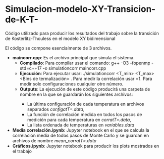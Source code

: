# Simulacion-modelo-XY-Transicion-de-K-T-
Código utilizado para producir los resultados del trabajo sobre la transición de Kosterlitz-Thouless en el modelo XY bidimensional

El código se compone esencialmente de 3 archivos.
- **maincorr.cpp**: Es el archivo principal que simula el sistema.
    - **Compilado**:  Para compilar usar el comando: g++ -O3 -fopenmp -std=c++17 -o simulationcorr maincorr.cpp 
    - **Ejecución**:  Para ejecutar usar: ./simulationcorr <L> <T_min> <T_max> <Pasos de T> <Repositorio> <Bins de termalización> <Bins de medida> <Modo>. Para medir la correlación usar <Modo>=1. Para medir solo configuraciones cualquier otro número.
    - **Outputs**:    La ejecución de este código producirá una carpeta de nombre <Repositorio> en la que se guardarán los siguientes archivos:
        - La última configuración de cada temperatura en archivos separados *configatT=<temperatura>.data*,
        - La función de correlación medida en todos los pasos de medición para cada temperatura en *corratT=<temperatura>.data*,
        - La lista ordenada de temperaturas en *variables.data*
- **Media correlación.ipynb**: Jupyter notebook en el que se calcula la correlación media de todos pasos de Monte Carlo y se guardan en archivos de nombre *mean_corratT=<temperatura>.data*
- **Gráficos.ipynb**: Jupyter notebook para producir los plots mostrados en el trabajo
